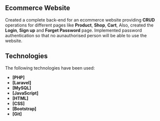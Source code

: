 ## Ecommerce Website

Created a complete back-end for an ecommerce website providing **CRUD** operations for different pages like **Product**, **Shop**, **Cart**, Also, created the **Login**, **Sign up** and **Forget Password** page. Implemented password authentication so that no aunauthorised person will be able to use the website.

## Technologies

The following technologies have been used:
- **[PHP]**
- **[Laravel]**
- **[MySQL]**
- **[JavaScript]**
- **[HTML]**
- **[CSS]**
- **[Bootstrap]**
- **[Git]**
